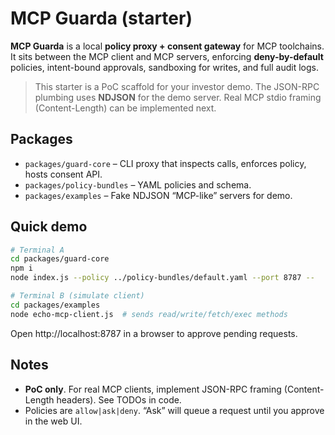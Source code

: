 # MCP Guarda (starter)

**MCP Guarda** is a local **policy proxy + consent gateway** for MCP toolchains. It sits between the MCP client and MCP servers, enforcing **deny-by-default** policies, intent-bound approvals, sandboxing for writes, and full audit logs.

> This starter is a PoC scaffold for your investor demo. The JSON-RPC plumbing uses **NDJSON** for the demo server. Real MCP stdio framing (Content-Length) can be implemented next.

## Packages
- `packages/guard-core` – CLI proxy that inspects calls, enforces policy, hosts consent API.
- `packages/policy-bundles` – YAML policies and schema.
- `packages/examples` – Fake NDJSON “MCP-like” servers for demo.

## Quick demo
```bash
# Terminal A
cd packages/guard-core
npm i
node index.js --policy ../policy-bundles/default.yaml --port 8787 --   node ../examples/echo-mcp-server.js

# Terminal B (simulate client)
cd packages/examples
node echo-mcp-client.js  # sends read/write/fetch/exec methods
```

Open http://localhost:8787 in a browser to approve pending requests.

## Notes
- **PoC only**. For real MCP clients, implement JSON-RPC framing (Content-Length headers). See TODOs in code.
- Policies are `allow|ask|deny`. “Ask” will queue a request until you approve in the web UI.
